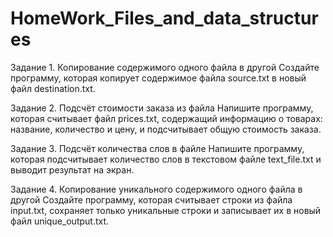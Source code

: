 # HomeWork_Files_and_data_structures
Задание 1. Копирование содержимого одного файла в другой
Создайте программу, которая копирует содержимое файла source.txt в новый файл destination.txt.

Задание 2. Подсчёт стоимости заказа из файла
Напишите программу, которая считывает файл prices.txt, содержащий информацию о товарах: название, количество и цену, и подсчитывает общую стоимость заказа.

Задание 3. Подсчёт количества слов в файле
Напишите программу, которая подсчитывает количество слов в текстовом файле text_file.txt и выводит результат на экран.

Задание 4. Копирование уникального содержимого одного файла в другой
Создайте программу, которая считывает строки из файла input.txt, сохраняет только уникальные строки и записывает их в новый файл unique_output.txt.